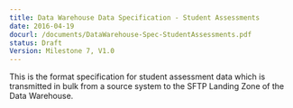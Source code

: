 ```yaml
---
title: Data Warehouse Data Specification - Student Assessments 
date: 2016-04-19
docurl: /documents/DataWarehouse-Spec-StudentAssessments.pdf
status: Draft
Version: Milestone 7, V1.0
---
```

This is the format specification for student assessment data which is transmitted in bulk from a source system to the SFTP Landing Zone of the Data Warehouse.
